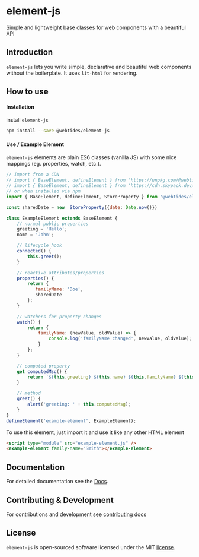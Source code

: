 # element-js

Simple and lightweight base classes for web components with a beautiful API

## Introduction

`element-js` lets you write simple, declarative and beautiful web components without the boilerplate. It uses `lit-html` for rendering.

## How to use

#### Installation

install `element-js`

```sh
npm install --save @webtides/element-js
```

#### Use / Example Element

`element-js` elements are plain ES6 classes (vanilla JS) with some nice mappings (eg. properties, watch, etc.).

```javascript
// Import from a CDN
// import { BaseElement, defineElement } from 'https://unpkg.com/@webtides/element-js';
// import { BaseElement, defineElement } from 'https://cdn.skypack.dev/@webtides/element-js';
// or when installed via npm
import { BaseElement, defineElement, StoreProperty } from '@webtides/element-js';

const sharedDate = new  StoreProperty({date: Date.now()}) 

class ExampleElement extends BaseElement {
    // normal public properties
    greeting = 'Hello';
    name = 'John';

    // lifecycle hook
    connected() {
        this.greet();
    }

    // reactive attributes/properties
    properties() {
        return {
           familyName: 'Doe',
           sharedDate
        };
    }

    // watchers for property changes
    watch() {
        return {
            familyName: (newValue, oldValue) => {
                console.log('familyName changed', newValue, oldValue);
            }
        };
    }

    // computed property
    get computedMsg() {
        return `${this.greeting} ${this.name} ${this.familyName} ${this.sharedDate.date}`;
    }

    // method
    greet() {
        alert('greeting: ' + this.computedMsg);
    }
}
defineElement('example-element', ExampleElement);
```

To use this element, just import it and use it like any other HTML element

```html
<script type="module" src="example-element.js" />
<example-element family-name="Smith"></example-element>
```

## Documentation

For detailed documentation see the [Docs](docs/README.md).

## Contributing & Development

For contributions and development see [contributing docs](.github/CONTRIBUTING.md)

## License

`element-js` is open-sourced software licensed under the MIT [license](LICENSE).
